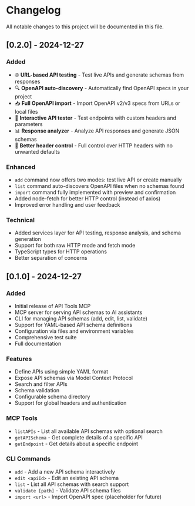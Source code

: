 # Changelog

All notable changes to this project will be documented in this file.

## [0.2.0] - 2024-12-27

### Added
- 🌐 **URL-based API testing** - Test live APIs and generate schemas from responses
- 🔍 **OpenAPI auto-discovery** - Automatically find OpenAPI specs in your project
- 📥 **Full OpenAPI import** - Import OpenAPI v2/v3 specs from URLs or local files
- 🧪 **Interactive API tester** - Test endpoints with custom headers and parameters
- 📊 **Response analyzer** - Analyze API responses and generate JSON schemas
- 🎯 **Better header control** - Full control over HTTP headers with no unwanted defaults

### Enhanced
- `add` command now offers two modes: test live API or create manually
- `list` command auto-discovers OpenAPI files when no schemas found
- `import` command fully implemented with preview and confirmation
- Added node-fetch for better HTTP control (instead of axios)
- Improved error handling and user feedback

### Technical
- Added services layer for API testing, response analysis, and schema generation
- Support for both raw HTTP mode and fetch mode
- TypeScript types for HTTP operations
- Better separation of concerns

## [0.1.0] - 2024-12-27

### Added
- Initial release of API Tools MCP
- MCP server for serving API schemas to AI assistants
- CLI for managing API schemas (add, edit, list, validate)
- Support for YAML-based API schema definitions
- Configuration via files and environment variables
- Comprehensive test suite
- Full documentation

### Features
- Define APIs using simple YAML format
- Expose API schemas via Model Context Protocol
- Search and filter APIs
- Schema validation
- Configurable schema directory
- Support for global headers and authentication

### MCP Tools
- `listAPIs` - List all available API schemas with optional search
- `getAPISchema` - Get complete details of a specific API
- `getEndpoint` - Get details about a specific endpoint

### CLI Commands
- `add` - Add a new API schema interactively
- `edit <apiId>` - Edit an existing API schema
- `list` - List all API schemas with search support
- `validate [path]` - Validate API schema files
- `import <url>` - Import OpenAPI spec (placeholder for future)